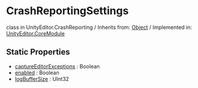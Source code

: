 # CrashReportingSettings
class in UnityEditor.CrashReporting
 / Inherits from: <a href="https://docs.unity3d.com/6000.0/Documentation/ScriptReference/Object.html">Object</a> / Implemented in: <a href="https://docs.unity3d.com/6000.0/Documentation/ScriptReference/UnityEditor.CoreModule.html">UnityEditor.CoreModule</a>

## Static Properties
- <a href="https://docs.unity3d.com/6000.0/Documentation/ScriptReference/CrashReportingSettings-captureEditorExceptions.html">captureEditorExceptions</a> : Boolean
- <a href="https://docs.unity3d.com/6000.0/Documentation/ScriptReference/CrashReportingSettings-enabled.html">enabled</a> : Boolean
- <a href="https://docs.unity3d.com/6000.0/Documentation/ScriptReference/CrashReportingSettings-logBufferSize.html">logBufferSize</a> : UInt32
